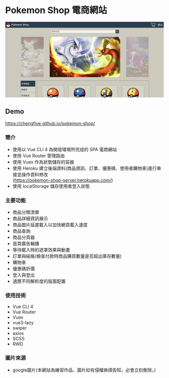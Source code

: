 # Pokemon Shop 電商網站

![](./src/assets/demo.png)

## Demo

https://chengfive.github.io/pokemon-shop/

### 簡介

- 使用以 Vue CLI 4 為開發環境所完成的 SPA 電商網站
- 使用 Vue Router 管理路由
- 使用 Vuex 作為狀態儲存的容器
- 使用 Heroku 建立後端資料(商品資訊、訂單、優惠碼、使用者購物車)進行串接並操作資料修改   
  (https://pokemon-shop-server.herokuapp.com/)
- 使用 localStorage 儲存使用者登入狀態

### 主要功能

- 商品分類清單
- 商品詳細資訊展示
- 商品圖片延遲載入以加快網頁載入速度
- 商品查詢
- 商品分頁器
- 首頁廣告輪播
- 等待載入時的遮罩效果與動畫
- 訂單與結帳(檢查付款時商品購買數量是否超出庫存數量)
- 購物車
- 優惠碼折價
- 登入與登出
- 適應不同解析度的版面配置

### 使用技術

- Vue CLI 4
- Vue Router
- Vuex
- vue3-lazy
- swiper
- axios
- SCSS
- RWD

### 圖片來源
- google圖片(本網站為練習作品，圖片如有侵權麻煩告知，必會立刻刪除。)
